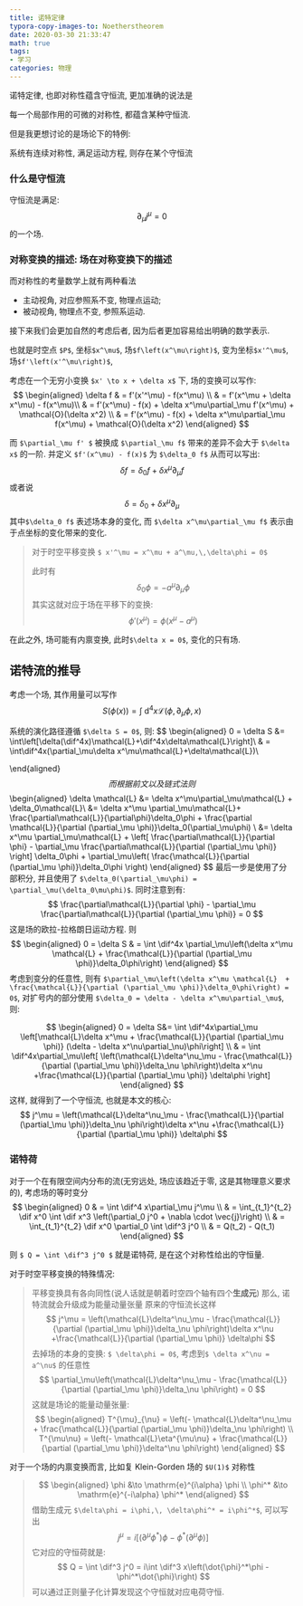 ```yaml
---
title: 诺特定律
typora-copy-images-to: Noetherstheorem
date: 2020-03-30 21:33:47
math: true
tags:
- 学习
categories: 物理
---
```


诺特定律, 也即对称性蕴含守恒流, 更加准确的说法是

每一个局部作用的可微的对称性, 都蕴含某种守恒流.

但是我更想讨论的是场论下的特例:

系统有连续对称性, 满足运动方程, 则存在某个守恒流
### 什么是守恒流

守恒流是满足:
$$
\partial_\mu j^\mu = 0
$$
的一个场. 
### 对称变换的描述: 场在对称变换下的描述

而对称性的考量数学上就有两种看法

- 主动视角, 对应参照系不变, 物理点运动;
- 被动视角, 物理点不变, 参照系运动.

接下来我们会更加自然的考虑后者, 因为后者更加容易给出明确的数学表示. 

也就是时空点 `$P$`, 坐标`$x^\mu$`, 场`$f\left(x^\mu\right)$`, 变为坐标`$x'^\mu$`, 场`$f'\left(x'^\mu\right)$`, 

考虑在一个无穷小变换 `$x' \to x + \delta x$` 下, 场的变换可以写作:
$$
\begin{aligned}
	\delta f	& = f'(x'^\mu) - f(x^\mu)	\\
				& = f'(x^\mu + \delta x^\mu) - f(x^\mu)\\
				& = f'(x^\mu) - f(x) + \delta x^\mu\partial_\mu f'(x^\mu) + \mathcal{O}(\delta x^2)	\\
				& = f'(x^\mu) - f(x) + \delta x^\mu\partial_\mu f(x^\mu) + \mathcal{O}(\delta x^2)
\end{aligned}
$$

而 `$\partial_\mu f' $` 被换成 `$\partial_\mu f$` 带来的差异不会大于 `$\delta x$` 的一阶. 并定义 `$f'(x^\mu) - f(x)$` 为 `$\delta_0 f$` 从而可以写出:
$$
\delta f = \delta_0 f + \delta x^\mu\partial_\mu f
$$
或者说
$$
\delta = \delta_0 + \delta x^\mu\partial_\mu
$$
其中`$\delta_0 f$` 表述场本身的变化, 而 `$\delta x^\mu\partial_\mu f$` 表示由于点坐标的变化带来的变化. 

> 对于时空平移变换 `$ x'^\mu = x^\mu + a^\mu,\,\delta\phi = 0$`
> 
> 此时有
> $$
> \delta_0 \phi = - a^\mu\partial_\mu\phi
> $$
> 其实这就对应于场在平移下的变换: 
> $$
> \phi'(x^\mu) = \phi(x^\mu - a^\mu)
> $$

在此之外, 场可能有内禀变换, 此时`$\delta x = 0$`, 变化的只有场.
## 诺特流的推导

考虑一个场, 其作用量可以写作
$$
\newcommand{\dif}{\mathop{}\!\mathrm{d}}
S(\phi(x)) = \int \dif^4x \mathcal{L}(\phi, \partial_\mu\phi,x)
$$

系统的演化路径遵循 `$\delta S = 0$`, 则:
$$
\begin{aligned}
0 = \delta S &= \int\left[\delta(\dif^4x)\mathcal{L}+\dif^4x\delta\mathcal{L}\right]\\
& = \int\dif^4x(\partial_\mu\delta x^\mu\mathcal{L}+\delta\mathcal{L})\\

\end{aligned}
$$
而根据前文以及链式法则
$$
\begin{aligned}
\delta \mathcal{L} &= \delta x^\mu\partial_\mu\mathcal{L} + \delta_0\mathcal{L}\\
&= \delta x^\mu \partial_\mu\mathcal{L}+ \frac{\partial\mathcal{L}}{\partial\phi}\delta_0\phi + \frac{\partial \mathcal{L}}{\partial (\partial_\mu \phi)}\delta_0(\partial_\mu\phi) \\
&= \delta x^\mu \partial_\mu\mathcal{L} + \left[ \frac{\partial\mathcal{L}}{\partial \phi} - \partial_\mu \frac{\partial\mathcal{L}}{\partial (\partial_\mu \phi)} \right] \delta_0\phi + \partial_\mu\left( \frac{\mathcal{L}}{\partial (\partial_\mu \phi)}\delta_0\phi \right)
\end{aligned}
$$
最后一步是使用了分部积分, 并且使用了 `$\delta_0(\partial_\mu\phi) = \partial_\mu(\delta_0\mu\phi)$`. 同时注意到有: 
$$
\frac{\partial\mathcal{L}}{\partial \phi} - \partial_\mu \frac{\partial\mathcal{L}}{\partial (\partial_\mu \phi)} = 0
$$
这是场的欧拉-拉格朗日运动方程. 则
$$
\begin{aligned}
0 = \delta S & = \int \dif^4x \partial_\mu\left(\delta x^\mu \mathcal{L}  + \frac{\mathcal{L}}{\partial (\partial_\mu \phi)}\delta_0\phi\right)
\end{aligned}
$$
考虑到变分的任意性, 则有 `$\partial_\mu\left(\delta x^\mu \mathcal{L}  + \frac{\mathcal{L}}{\partial (\partial_\mu \phi)}\delta_0\phi\right) = 0$`, 对扩号内的部分使用 `$\delta_0 = \delta - \delta x^\mu\partial_\mu$`, 则:

$$
\begin{aligned}
0 = \delta S&= \int \dif^4x\partial_\mu \left[\mathcal{L}\delta x^\mu + \frac{\mathcal{L}}{\partial (\partial_\mu \phi)} (\delta - \delta x^\nu\partial_\nu)\phi\right] \\
& = \int \dif^4x\partial_\mu\left[ \left(\mathcal{L}\delta^\nu_\mu - \frac{\mathcal{L}}{\partial (\partial_\mu \phi)}\delta_\nu \phi\right)\delta x^\nu +\frac{\mathcal{L}}{\partial (\partial_\mu \phi)} \delta\phi \right]
\end{aligned}
$$
这样, 就得到了一个守恒流, 也就是本文的核心: 
$$
j^\mu = \left(\mathcal{L}\delta^\nu_\mu - \frac{\mathcal{L}}{\partial (\partial_\mu \phi)}\delta_\nu \phi\right)\delta x^\nu +\frac{\mathcal{L}}{\partial (\partial_\mu \phi)} \delta\phi
$$

### 诺特荷
对于一个在有限空间内分布的流(无穷远处, 场应该趋近于零, 这是其物理意义要求的), 考虑场的等时变分
$$
\begin{aligned}
0 	& = \int \dif^4 x\partial_\mu j^\mu		\\
	& = \int_{t_1}^{t_2} \dif x^0 \int \dif x^3 \left(\partial_0 j^0 + \nabla \cdot \vec{j}\right)		\\
	& =  \int_{t_1}^{t_2} \dif x^0 \partial_0 \int \dif^3 j^0		\\
 	& = Q(t_2) - Q(t_1) 
\end{aligned}
$$

则 `$ Q = \int \dif^3 j^0 $` 就是诺特荷, 是在这个对称性给出的守恒量.

对于时空平移变换的特殊情况:

> 平移变换具有各向同性(说人话就是朝着时空四个轴有四个**生成元**)
> 那么, 诺特流就会升级成为能量动量张量
> 原来的守恒流长这样
> $$
> j^\mu = \left(\mathcal{L}\delta^\nu_\mu - \frac{\mathcal{L}}{\partial (\partial_\mu \phi)}\delta_\nu \phi\right)\delta x^\nu +\frac{\mathcal{L}}{\partial (\partial_\mu \phi)} \delta\phi
> $$
> 去掉场的本身的变换: `$ \delta\phi = 0$`, 考虑到`$ \delta x^\nu = a^\nu$` 的任意性
> $$
> \partial_\mu\left(\mathcal{L}\delta^\nu_\mu - \frac{\mathcal{L}}{\partial (\partial_\mu \phi)}\delta_\nu \phi\right) = 0
> $$
> 这就是场论的能量动量张量: 
> $$
> \begin{aligned}
> T^{\mu}_{\nu} =  \left(- \mathcal{L}\delta^\nu_\mu + \frac{\mathcal{L}}{\partial (\partial_\mu \phi)}\delta_\nu \phi\right) \\
> T^{\mu\nu} =  \left(- \mathcal{L}\eta^{\mu\nu} + \frac{\mathcal{L}}{\partial (\partial_\mu \phi)}\delta^\nu \phi\right)
> \end{aligned}
> $$

对于一个场的内禀变换而言, 比如复 Klein-Gorden 场的 `$U(1)$` 对称性

> $$
> \begin{aligned}
> 	\phi	&\to \mathrm{e}^{i\alpha} \phi	\\
> 	\phi^*	&\to \mathrm{e}^{-i\alpha} \phi^*
> \end{aligned}
> $$
> 借助生成元 `$\delta\phi = i\phi,\, \delta\phi^* = i\phi^*$`, 可以写出
> $$
> j^\mu = i\left[ (\partial^\mu \phi^*)\phi - \phi^*(\partial^\mu \phi)\right]
> $$
> 它对应的守恒荷就是:
> $$
> Q = \int \dif^3 j^0 = i\int \dif^3 x\left(\dot{\phi}^*\phi - \phi^*\dot{\phi}\right)
> $$
> 可以通过正则量子化计算发现这个守恒就对应电荷守恒.